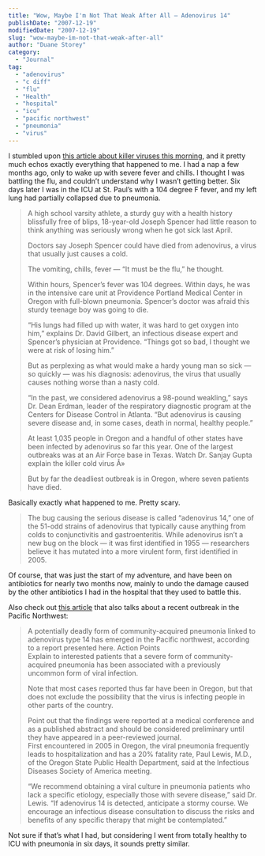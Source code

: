 ```yaml
---
title: "Wow, Maybe I'm Not That Weak After All – Adenovirus 14"
publishDate: "2007-12-19"
modifiedDate: "2007-12-19"
slug: "wow-maybe-im-not-that-weak-after-all"
author: "Duane Storey"
category:
  - "Journal"
tag:
  - "adenovirus"
  - "c diff"
  - "flu"
  - "Health"
  - "hospital"
  - "icu"
  - "pacific northwest"
  - "pneumonia"
  - "virus"
---
```


I stumbled upon [this article about killer viruses this morning](http://www.cnn.com/2007/HEALTH/conditions/12/19/killer.cold/index.html), and it pretty much echos exactly everything that happened to me. I had a nap a few months ago, only to wake up with severe fever and chills. I thought I was battling the flu, and couldn’t understand why I wasn’t getting better. Six days later I was in the ICU at St. Paul’s with a 104 degree F fever, and my left lung had partially collapsed due to pneumonia.

> A high school varsity athlete, a sturdy guy with a health history blissfully free of blips, 18-year-old Joseph Spencer had little reason to think anything was seriously wrong when he got sick last April.
> 
> Doctors say Joseph Spencer could have died from adenovirus, a virus that usually just causes a cold.
> 
> The vomiting, chills, fever — “It must be the flu,” he thought.
> 
> Within hours, Spencer’s fever was 104 degrees. Within days, he was in the intensive care unit at Providence Portland Medical Center in Oregon with full-blown pneumonia. Spencer’s doctor was afraid this sturdy teenage boy was going to die.
> 
> “His lungs had filled up with water, it was hard to get oxygen into him,” explains Dr. David Gilbert, an infectious disease expert and Spencer’s physician at Providence. “Things got so bad, I thought we were at risk of losing him.”
> 
> But as perplexing as what would make a hardy young man so sick — so quickly — was his diagnosis: adenovirus, the virus that usually causes nothing worse than a nasty cold.
> 
> “In the past, we considered adenovirus a 98-pound weakling,” says Dr. Dean Erdman, leader of the respiratory diagnostic program at the Centers for Disease Control in Atlanta. “But adenovirus is causing severe disease and, in some cases, death in normal, healthy people.”
> 
> At least 1,035 people in Oregon and a handful of other states have been infected by adenovirus so far this year. One of the largest outbreaks was at an Air Force base in Texas. Watch Dr. Sanjay Gupta explain the killer cold virus Â»
> 
> But by far the deadliest outbreak is in Oregon, where seven patients have died.

Basically exactly what happened to me. Pretty scary.

> The bug causing the serious disease is called “adenovirus 14,” one of the 51-odd strains of adenovirus that typically cause anything from colds to conjunctivitis and gastroenteritis. While adenovirus isn’t a new bug on the block — it was first identified in 1955 — researchers believe it has mutated into a more virulent form, first identified in 2005.

Of course, that was just the start of my adventure, and have been on antibiotics for nearly two months now, mainly to undo the damage caused by the other antibiotics I had in the hospital that they used to battle this.

Also check out [this article](http://www.medpagetoday.com/MeetingCoverage/IDSAMeeting/tb/6923) that also talks about a recent outbreak in the Pacific Northwest:

> A potentially deadly form of community-acquired pneumonia linked to adenovirus type 14 has emerged in the Pacific northwest, according to a report presented here. Action Points  
> Explain to interested patients that a severe form of community-acquired pneumonia has been associated with a previously uncommon form of viral infection.
> 
> Note that most cases reported thus far have been in Oregon, but that does not exclude the possibility that the virus is infecting people in other parts of the country.
> 
> Point out that the findings were reported at a medical conference and as a published abstract and should be considered preliminary until they have appeared in a peer-reviewed journal.  
> First encountered in 2005 in Oregon, the viral pneumonia frequently leads to hospitalization and has a 20% fatality rate, Paul Lewis, M.D., of the Oregon State Public Health Department, said at the Infectious Diseases Society of America meeting.
> 
> “We recommend obtaining a viral culture in pneumonia patients who lack a specific etiology, especially those with severe disease,” said Dr. Lewis. “If adenovirus 14 is detected, anticipate a stormy course. We encourage an infectious disease consultation to discuss the risks and benefits of any specific therapy that might be contemplated.”

Not sure if that’s what I had, but considering I went from totally healthy to ICU with pneumonia in six days, it sounds pretty similar.